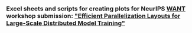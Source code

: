 ### Excel sheets and scripts for creating plots for NeurIPS [WANT](https://want-ai-hpc.github.io/neurips2023/callforpapers) workshop submission: ["Efficient Parallelization Layouts for Large-Scale Distributed Model Training"](https://openreview.net/pdf?id=Y0AHNkVDeu)
